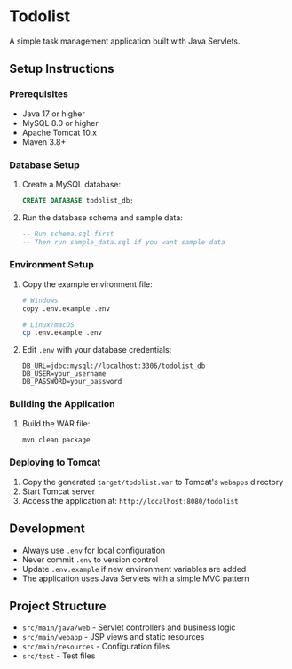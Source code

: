 # Todolist

A simple task management application built with Java Servlets.

## Setup Instructions

### Prerequisites
- Java 17 or higher
- MySQL 8.0 or higher
- Apache Tomcat 10.x
- Maven 3.8+

### Database Setup
1. Create a MySQL database:
   ```sql
   CREATE DATABASE todolist_db;
   ```

2. Run the database schema and sample data:
   ```sql
   -- Run schema.sql first
   -- Then run sample_data.sql if you want sample data
   ```

### Environment Setup
1. Copy the example environment file:
   ```bash
   # Windows
   copy .env.example .env
   
   # Linux/macOS
   cp .env.example .env
   ```

2. Edit `.env` with your database credentials:
   ```
   DB_URL=jdbc:mysql://localhost:3306/todolist_db
   DB_USER=your_username
   DB_PASSWORD=your_password
   ```

### Building the Application
1. Build the WAR file:
   ```bash
   mvn clean package
   ```

### Deploying to Tomcat
1. Copy the generated `target/todolist.war` to Tomcat's `webapps` directory
2. Start Tomcat server
3. Access the application at: `http://localhost:8080/todolist`

## Development
- Always use `.env` for local configuration
- Never commit `.env` to version control
- Update `.env.example` if new environment variables are added
- The application uses Java Servlets with a simple MVC pattern

## Project Structure
- `src/main/java/web` - Servlet controllers and business logic
- `src/main/webapp` - JSP views and static resources
- `src/main/resources` - Configuration files
- `src/test` - Test files